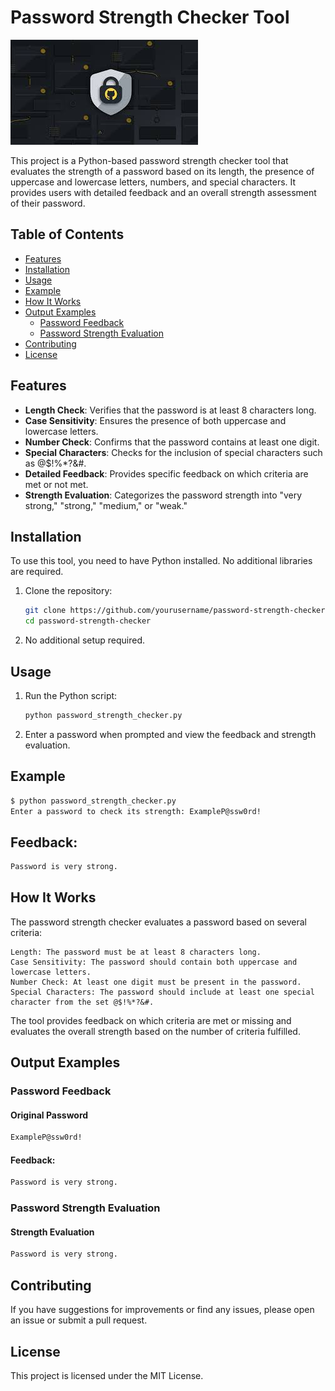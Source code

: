 # Password Strength Checker Tool

![Project Icon](icon.jpg)

This project is a Python-based password strength checker tool that evaluates the strength of a password based on its length, the presence of uppercase and lowercase letters, numbers, and special characters. It provides users with detailed feedback and an overall strength assessment of their password.

## Table of Contents

- [Features](#features)
- [Installation](#installation)
- [Usage](#usage)
- [Example](#example)
- [How It Works](#how-it-works)
- [Output Examples](#output-examples)
  - [Password Feedback](#password-feedback)
  - [Password Strength Evaluation](#password-strength-evaluation)
- [Contributing](#contributing)
- [License](#license)

## Features

- **Length Check**: Verifies that the password is at least 8 characters long.
- **Case Sensitivity**: Ensures the presence of both uppercase and lowercase letters.
- **Number Check**: Confirms that the password contains at least one digit.
- **Special Characters**: Checks for the inclusion of special characters such as @$!%*?&#.
- **Detailed Feedback**: Provides specific feedback on which criteria are met or not met.
- **Strength Evaluation**: Categorizes the password strength into "very strong," "strong," "medium," or "weak."

## Installation

To use this tool, you need to have Python installed. No additional libraries are required.

1. Clone the repository:

    ```bash
    git clone https://github.com/yourusername/password-strength-checker.git
    cd password-strength-checker
    ```

2. No additional setup required.

## Usage

1. Run the Python script:

    ```bash
    python password_strength_checker.py
    ```

2. Enter a password when prompted and view the feedback and strength evaluation.

## Example

```bash
$ python password_strength_checker.py
Enter a password to check its strength: ExampleP@ssw0rd!
```

## Feedback:

```bash
Password is very strong.
```

## How It Works

The password strength checker evaluates a password based on several criteria:

    Length: The password must be at least 8 characters long.
    Case Sensitivity: The password should contain both uppercase and lowercase letters.
    Number Check: At least one digit must be present in the password.
    Special Characters: The password should include at least one special character from the set @$!%*?&#.

The tool provides feedback on which criteria are met or missing and evaluates the overall strength based on the number of criteria fulfilled.

## Output Examples
### Password Feedback

#### Original Password

```bash
ExampleP@ssw0rd!
```
#### Feedback:
```bash
Password is very strong.
```
### Password Strength Evaluation

#### Strength Evaluation
```bash
Password is very strong.
```
## Contributing

If you have suggestions for improvements or find any issues, please open an issue or submit a pull request.

## License

This project is licensed under the MIT License.

